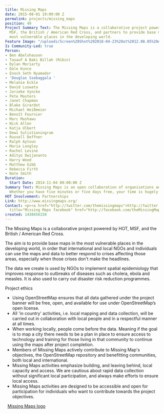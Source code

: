 ```yaml
---
title: Missing Maps
date: 2015-08-01 19:09:00 Z
permalink: projects/missing_maps
position: 49
Project Summary Text: The Missing Maps is a collaborative project powered by HOT,
  MSF, the British / American Red Cross, and partners to provide base maps in the
  most vulnerable places in the developing world.
Feature Image: "/uploads/Screen%20Shot%202018-04-23%20at%2012.08.05%20AM.png"
Is Community-Led: true
Person:
- Ben Abelshausen
- Tasauf A Baki Billah (Ribin)
- Dylan Moriarty
- Dale Kunce
- Enock Seth Nyamador
- 'Douglas Ssebaggala '
- Melanie Eckle
- David Luswata
- Jorieke Vyncke
- Pete Masters
- Janet Chapman
- Blake Girardot
- Michael Heißmeier
- Benoît Fournier
- Marc Mashawu
- Nick Allen
- Katja Ulbert
- Dewi Sulistioningrum
- Russell Deffner
- Ralph Aytoun
- Maria Longley
- Rachel Levine
- Adityo Dwijananto
- Harry Wood
- Matthew Gibb
- Rebecca Firth
- Nate Smith
Duration:
  Start Date: 2014-11-04 00:00:00 Z
Summary Text: Missing Maps is an open collaboration of organisations and individuals.
  Whether you have five minutes or five days free, your time is hugely appreciated!
HOT Involvement: Partnerships
Link: http://www.missingmaps.org/
Contact: <p><a href="http://twitter.com/themissingmaps">http://twitter.com/themissingmaps</a></p><p><a
  title="Missing Maps facebook" href="http://facebook.com/theMissingMaps">http://facebook.com/theMissingMaps</a></p>
created: 1438456158
---
```


<p>The Missing Maps is a collaborative project powered by HOT, MSF, and the British / American Red Cross.</p><p>The aim is to provide base maps in the most vulnerable places in the developing world, in order that international and local NGOs and individuals can use the maps and data to better respond to crises affecting those areas, especially when those crises don't make the headlines.&nbsp;</p><p>The data we create is used by NGOs to implement spatial epidemiology that improves response to outbreaks of diseases such as cholera, ebola and measles. It is also used to carry out disaster risk reduction programmes.<span class="file">&nbsp;<a title="Missing Maps logo" href="/sites/default/files/Missing-Maps-logo.jpg"><br></a></span></p><p>Project ethics</p><ul><li>Using OpenStreetMap ensures that all data gathered under the project banner will be free, open, and available for use under OpenStreetMap’s open license.</li><li>All 'in country' activities, i.e. local mapping and data collection, will be carried out in collaboration with local people and in a respectful manner at all times.</li><li>When working locally, people come before the data. Meaning if the goal is to map a city there needs to be a plan in place to ensure access to technology and training for those living in that community to continue using the maps after project completion.</li><li>Members of Missing Maps actively contribute to Missing Map's objectives, the OpenStreetMap repository and benefitting communities, both local and international.</li><li>Missing Maps activities emphasize building, and leaving behind, local capacity and access. We are cautious about rapid data collection without significant local participation, and always make efforts to ensure local access.</li><li>Missing Maps activities are designed to be accessible and open for participation for individuals who want to contribute towards the project objectives.</li></ul><p>&nbsp;<span class="file"><img class="file-icon" title="image/jpeg" src="/modules/file/icons/image-x-generic.png" alt=""> <a title="Missing Maps logo" href="/sites/default/files/Missing-Maps-logo.jpg">Missing Maps logo</a></span></p><p>&nbsp;</p>
